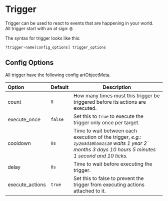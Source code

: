 # Trigger

Trigger can be used to react to events that are happening in your world.  
All trigger start with an at sign: <kbd>@</kbd>.

The syntax for trigger looks like this:

```text
?trigger-name[config_options] trigger_options
```

## Config Options

All trigger have the following config artObjectMeta.

| Option | Default | Description |
| :----- | ------- | ----------- |
| count | `0` | How many times must this trigger be triggered before its actions are executed. |
| execute_once | `false` | Set this to `true` to execute the trigger only once per target. |
| cooldown | `0s` | Time to wait between each execution of the trigger, *e.g.: `1y2m3d10h5m1s10` waits 1 year 2 months 3 days 10 hours 5 minutes 1 second and 10 ticks.* |
| delay | `0s` | Time to wait before executing the trigger. |
| execute_actions | `true` | Set this to false to prevent the trigger from executing actions attached to it. |

